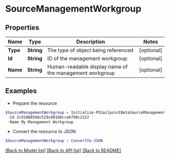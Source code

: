 # SourceManagementWorkgroup
## Properties

Name | Type | Description | Notes
------------ | ------------- | ------------- | -------------
**Type** | **String** | The type of object being referenced | [optional] 
**Id** | **String** | ID of the management workgroup | [optional] 
**Name** | **String** | Human-readable display name of the management workgroup | [optional] 

## Examples

- Prepare the resource
```powershell
$SourceManagementWorkgroup = Initialize-PSSailpointBetaSourceManagementWorkgroup  -Type GOVERNANCE_GROUP `
 -Id 2c91808568c529c60168cca6f90c2222 `
 -Name My Management Workgroup
```

- Convert the resource to JSON
```powershell
$SourceManagementWorkgroup | ConvertTo-JSON
```

[[Back to Model list]](../README.md#documentation-for-models) [[Back to API list]](../README.md#documentation-for-api-endpoints) [[Back to README]](../README.md)

